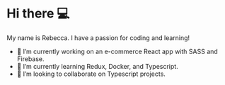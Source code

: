 # Hi there 💻

My name is Rebecca. I have a passion for coding and learning!

- 🔭 I’m currently working on an e-commerce React app with SASS and Firebase.
- 🌱 I’m currently learning Redux, Docker, and Typescript.
- 👯 I’m looking to collaborate on Typescript projects.

<!--
**rebeccaui/rebeccaui** is a ✨ _special_ ✨ repository because its `README.md` (this file) appears on your GitHub profile.
- 🤔 I’m looking for help with ...
- 💬 Ask me about ...
- 📫 How to reach me: ...
- 😄 Pronouns: ...
- ⚡ Fun fact: ...
-->

